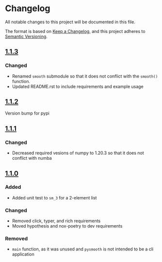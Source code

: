 # Changelog

All notable changes to this project will be documented in this file.

The format is based on [Keep a Changelog](https://keepachangelog.com/en/1.0.0/),
and this project adheres to [Semantic Versioning](https://semver.org/spec/v2.0.0.html).

## [1.1.3]

### Changed

- Renamed `smooth` submodule so that it does not conflict with the `smooth()`
    function.
- Updated README.rst to include requirements and example usage

## [1.1.2]

Version bump for pypi


## [1.1.1]

### Changed

- Decreased required vesions of numpy to 1.20.3 so that it does not conflict with
    numba


## [1.1.0]

### Added

- Added unit test to `sm_3` for a 2-element list

### Changed

- Removed click, typer, and rich requirements
- Moved hypothesis and nox-poetry to dev requirements

### Removed

- `main` function, as it was unused and `pysmooth` is not intended to be a cli
    application

[1.1.3]: https://github.com/olivierlacan/keep-a-changelog/compare/1.1.2...1.1.3
[1.1.2]: https://github.com/olivierlacan/keep-a-changelog/compare/1.1.1...1.1.2
[1.1.1]: https://github.com/olivierlacan/keep-a-changelog/compare/1.1.0...1.1.1
[1.1.0]: https://github.com/olivierlacan/keep-a-changelog/compare/1.0.1...1.1.0
[1.0.1]: https://github.com/olivierlacan/keep-a-changelog/releases/tag/1.0.1
